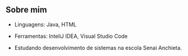 
## Sobre mim
- Linguagens: Java, HTML 
 
- Ferramentas: InteliJ IDEA, Visual Studio Code
 
- Estudando desenvolvimento de sistemas na escola Senai Anchieta.




